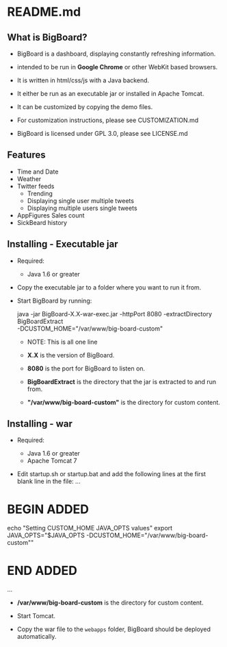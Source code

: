 README.md
=========

What is BigBoard?
-----------------
- BigBoard is a dashboard, displaying constantly refreshing information.
- intended to be run in **Google Chrome** or other WebKit based browsers.
- It is written in html/css/js with a Java backend.
- It either be run as an executable jar or installed in Apache Tomcat.
- It can be customized by copying the demo files.
  
- For customization instructions, please see CUSTOMIZATION.md
- BigBoard is licensed under GPL 3.0, please see LICENSE.md
   

Features
--------

- Time and Date
- Weather
- Twitter feeds
  - Trending
  - Displaying single user multiple tweets
  - Displaying multiple users single tweets
- AppFigures Sales count
- SickBeard history


Installing - Executable jar
---------------------------

- Required:
  - Java 1.6 or greater

- Copy the executable jar to a folder where you want to run it from.
- Start BigBoard by running:

    java -jar BigBoard-X.X-war-exec.jar -httpPort 8080 -extractDirectory BigBoardExtract \
    -DCUSTOM_HOME=\"/var/www/big-board-custom\"

  - NOTE: This is all one line
  
  - **X.X** is the version of BigBoard.
  - **8080** is the port for BigBoard to listen on.
  - **BigBoardExtract** is the directory that the jar is extracted to and run from.
  - **"/var/www/big-board-custom\"** is the directory for custom content.


Installing - war
----------------

- Required:
  - Java 1.6 or greater
  - Apache Tomcat 7

- Edit startup.sh or startup.bat and add the following lines at the first blank line in the file:
...
# BEGIN ADDED
echo "Setting CUSTOM_HOME JAVA_OPTS values"
export JAVA_OPTS="$JAVA_OPTS -DCUSTOM_HOME=\"/var/www/big-board-custom\""
# END ADDED
...

  - **/var/www/big-board-custom** is the directory for custom content.
  
- Start Tomcat.
- Copy the war file to the `webapps` folder, BigBoard should be deployed automatically.



